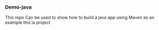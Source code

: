 ### Demo-java ####
This repo Can be used to show how to build a java app using Maven as 
an example
this is project
